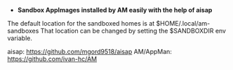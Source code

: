 * **Sandbox AppImages installed by AM easily with the help of aisap**

The default location for the sandboxed homes is at $HOME/.local/am-sandboxes That location can be changed by setting the $SANDBOXDIR env variable.

aisap: https://github.com/mgord9518/aisap
AM/AppMan: https://github.com/ivan-hc/AM
